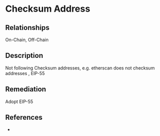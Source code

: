# Checksum Address

## Relationships

On-Chain, Off-Chain

## Description

Not following Checksum addresses, e.g. etherscan does not checksum addresses , EIP-55

## Remediation

Adopt EIP-55

## References

-
